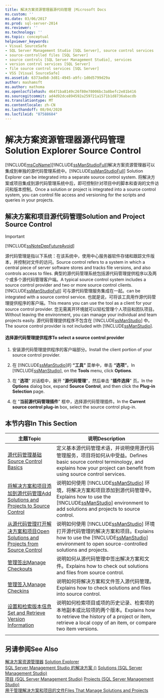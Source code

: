 ```yaml
---
title: 解决方案资源管理器源代码管理 |Microsoft Docs
ms.custom: ''
ms.date: 03/06/2017
ms.prod: sql-server-2014
ms.reviewer: ''
ms.technology: ''
ms.topic: conceptual
helpviewer_keywords:
- Visual SourceSafe
- SQL Server Management Studio [SQL Server], source control services
- source-controlled files [SQL Server]
- source controls [SQL Server Management Studio], services
- version control services [SQL Server]
- file source control services [SQL Server]
- VSS [Visual SourceSafe]
ms.assetid: 6373adb8-3d81-4945-a9fc-1d0d5799d29a
author: mashamsft
ms.author: mathoma
ms.openlocfilehash: 46471ba8149c26f80e78006bc3a8befc2e81b416
ms.sourcegitcommit: ad4d92dce894592a259721a1571b1d8736abacdb
ms.translationtype: MT
ms.contentlocale: zh-CN
ms.lasthandoff: 08/04/2020
ms.locfileid: "87588684"
---
```

# <a name="solution-explorer-source-control"></a><span data-ttu-id="cc518-102">解决方案资源管理器源代码管理</span><span class="sxs-lookup"><span data-stu-id="cc518-102">Solution Explorer Source Control</span></span>
  [!INCLUDE[msCoName](../includes/msconame-md.md)]<span data-ttu-id="cc518-103">[!INCLUDE[ssManStudioFull](../includes/ssmanstudiofull-md.md)]解决方案资源管理器可以集成到单独的源代码管理系统中。</span><span class="sxs-lookup"><span data-stu-id="cc518-103">[!INCLUDE[ssManStudioFull](../includes/ssmanstudiofull-md.md)] Solution Explorer can be integrated into a separate source control system.</span></span> <span data-ttu-id="cc518-104">将解决方案或项目集成到源代码管理系统中后，即可控制针对项目中的脚本和查询的文件访问和版本控制。</span><span class="sxs-lookup"><span data-stu-id="cc518-104">Once a solution or project is integrated into a source control system, you can control file access and versioning for the scripts and queries in your projects.</span></span>  
  
## <a name="solution-and-project-source-control"></a><span data-ttu-id="cc518-105">解决方案和项目源代码管理</span><span class="sxs-lookup"><span data-stu-id="cc518-105">Solution and Project Source Control</span></span>  
  
> [!IMPORTANT]  
>  [!INCLUDE[ssNoteDepFutureAvoid](../includes/ssnotedepfutureavoid-md.md)]  
  
 <span data-ttu-id="cc518-106">源代码管理是指以下系统：在该系统中，使用中心服务器软件存储和跟踪文件版本，并控制对文件的访问。</span><span class="sxs-lookup"><span data-stu-id="cc518-106">Source control refers to a system in which a central piece of server software stores and tracks file versions, and also controls access to files.</span></span> <span data-ttu-id="cc518-107">典型的源代码管理系统包括源代码管理提供程序以及两个或多个源代码管理客户端。</span><span class="sxs-lookup"><span data-stu-id="cc518-107">A typical source control system includes a source control provider and two or more source control clients.</span></span> [!INCLUDE[ssManStudioFull](../includes/ssmanstudiofull-md.md)] <span data-ttu-id="cc518-108">可与源代码管理服务集成在一起。</span><span class="sxs-lookup"><span data-stu-id="cc518-108">can be integrated with a source control service.</span></span> <span data-ttu-id="cc518-109">也就是说，可将该工具用作源代码管理提供程序的客户端。</span><span class="sxs-lookup"><span data-stu-id="cc518-109">This means you can use the tool as a client for your source control provider.</span></span> <span data-ttu-id="cc518-110">您无需离开环境就可以轻松管理个人项目和团队项目。</span><span class="sxs-lookup"><span data-stu-id="cc518-110">Without leaving the environment, you can manage your individual and team projects easily.</span></span> <span data-ttu-id="cc518-111">源代码管理提供程序不包含在 [!INCLUDE[ssManStudio](../includes/ssmanstudio-md.md)] 中。</span><span class="sxs-lookup"><span data-stu-id="cc518-111">The source control provider is not included with [!INCLUDE[ssManStudio](../includes/ssmanstudio-md.md)].</span></span>  
  
#### <a name="to-select-a-source-control-provider"></a><span data-ttu-id="cc518-112">选择源代码管理提供程序</span><span class="sxs-lookup"><span data-stu-id="cc518-112">To select a source control provider</span></span>  
  
1.  <span data-ttu-id="cc518-113">安装源代码管理提供程序的客户端部分。</span><span class="sxs-lookup"><span data-stu-id="cc518-113">Install the client portion of your source control provider.</span></span>  
  
2.  <span data-ttu-id="cc518-114">在 [!INCLUDE[ssManStudio](../includes/ssmanstudio-md.md)]的 **“工具”** 菜单中，单击 **“选项”**。</span><span class="sxs-lookup"><span data-stu-id="cc518-114">In [!INCLUDE[ssManStudio](../includes/ssmanstudio-md.md)], on the **Tools** menu, click **Options**.</span></span>  
  
3.  <span data-ttu-id="cc518-115">在 "**选项**" 对话框中，展开 "**源代码管理**"，然后单击 "**插件选择**" 页。</span><span class="sxs-lookup"><span data-stu-id="cc518-115">In the **Options** dialog box, expand **Source Control**, and then click the **Plug-in Selection** page.</span></span>  
  
4.  <span data-ttu-id="cc518-116">在 "**当前源代码管理插件**" 框中，选择源代码管理插件。</span><span class="sxs-lookup"><span data-stu-id="cc518-116">In the **Current source control plug-in** box, select the source control plug-in.</span></span>  
  
## <a name="in-this-section"></a><span data-ttu-id="cc518-117">本节内容</span><span class="sxs-lookup"><span data-stu-id="cc518-117">In This Section</span></span>  
  
|<span data-ttu-id="cc518-118">主题</span><span class="sxs-lookup"><span data-stu-id="cc518-118">Topic</span></span>|<span data-ttu-id="cc518-119">说明</span><span class="sxs-lookup"><span data-stu-id="cc518-119">Description</span></span>|  
|-----------|-----------------|  
|[<span data-ttu-id="cc518-120">源代码管理基础</span><span class="sxs-lookup"><span data-stu-id="cc518-120">Source Control Basics</span></span>](../../2014/database-engine/source-control-basics.md)|<span data-ttu-id="cc518-121">定义基本源代码管理术语，并说明使用源代码管理服务，项目将如何从中受益。</span><span class="sxs-lookup"><span data-stu-id="cc518-121">Defines basic source control terminology, and explains how your project can benefit from using source control services.</span></span>|  
|[<span data-ttu-id="cc518-122">将解决方案和项目添加到源代码管理</span><span class="sxs-lookup"><span data-stu-id="cc518-122">Add Solutions and Projects to Source Control</span></span>](../../2014/database-engine/add-solutions-and-projects-to-source-control.md)|<span data-ttu-id="cc518-123">说明如何使用 [!INCLUDE[ssManStudio](../includes/ssmanstudio-md.md)] 环境，将解决方案和项目添加到源代码管理中。</span><span class="sxs-lookup"><span data-stu-id="cc518-123">Explains how to use the [!INCLUDE[ssManStudio](../includes/ssmanstudio-md.md)] environment to add solutions and projects to source control.</span></span>|  
|[<span data-ttu-id="cc518-124">从源代码管理打开解决方案和项目</span><span class="sxs-lookup"><span data-stu-id="cc518-124">Open Solutions and Projects from Source Control</span></span>](../../2014/database-engine/open-solutions-and-projects-from-source-control.md)|<span data-ttu-id="cc518-125">说明如何使用 [!INCLUDE[ssManStudio](../includes/ssmanstudio-md.md)] 环境打开源代码管理的解决方案和项目。</span><span class="sxs-lookup"><span data-stu-id="cc518-125">Explains how to use the [!INCLUDE[ssManStudio](../includes/ssmanstudio-md.md)] environment to open source-controlled solutions and projects.</span></span>|  
|[<span data-ttu-id="cc518-126">管理签出</span><span class="sxs-lookup"><span data-stu-id="cc518-126">Manage Checkouts</span></span>](../../2014/database-engine/manage-checkouts.md)|<span data-ttu-id="cc518-127">说明如何从源代码管理中签出解决方案和文件。</span><span class="sxs-lookup"><span data-stu-id="cc518-127">Explains how to check out solutions and files from source control.</span></span>|  
|[<span data-ttu-id="cc518-128">管理签入</span><span class="sxs-lookup"><span data-stu-id="cc518-128">Manage Checkins</span></span>](../../2014/database-engine/manage-checkins.md)|<span data-ttu-id="cc518-129">说明如何将解决方案和文件签入源代码管理。</span><span class="sxs-lookup"><span data-stu-id="cc518-129">Explains how to check solutions and files into source control.</span></span>|  
|[<span data-ttu-id="cc518-130">设置和检索版本信息</span><span class="sxs-lookup"><span data-stu-id="cc518-130">Set and Retrieve Version Information</span></span>](../../2014/database-engine/set-and-retrieve-version-information.md)|<span data-ttu-id="cc518-131">说明如何检索项目或项的历史记录、检索项的本地副本或比较项的两个版本。</span><span class="sxs-lookup"><span data-stu-id="cc518-131">Explains how to retrieve the history of a project or item, retrieve a local copy of an item, or compare two item versions.</span></span>|  
|||  
  
## <a name="see-also"></a><span data-ttu-id="cc518-132">另请参阅</span><span class="sxs-lookup"><span data-stu-id="cc518-132">See Also</span></span>  
 <span data-ttu-id="cc518-133">[解决方案资源管理器](../ssms/solution/solution-explorer.md) </span><span class="sxs-lookup"><span data-stu-id="cc518-133">[Solution Explorer](../ssms/solution/solution-explorer.md) </span></span>  
 <span data-ttu-id="cc518-134">[SQL Server Management Studio 的解决方案 &#40;&#41;](../ssms/sql-server-management-studio-ssms.md) </span><span class="sxs-lookup"><span data-stu-id="cc518-134">[Solutions &#40;SQL Server Management Studio&#41;](../ssms/sql-server-management-studio-ssms.md) </span></span>  
 <span data-ttu-id="cc518-135">[项目 &#40;SQL Server Management Studio&#41;](../ssms/solution/projects-sql-server-management-studio.md) </span><span class="sxs-lookup"><span data-stu-id="cc518-135">[Projects &#40;SQL Server Management Studio&#41;](../ssms/solution/projects-sql-server-management-studio.md) </span></span>  
 [<span data-ttu-id="cc518-136">用于管理解决方案和项目的文件</span><span class="sxs-lookup"><span data-stu-id="cc518-136">Files That Manage Solutions and Projects</span></span>](../ssms/solution/files-that-manage-solutions-and-projects.md)  
  
  
